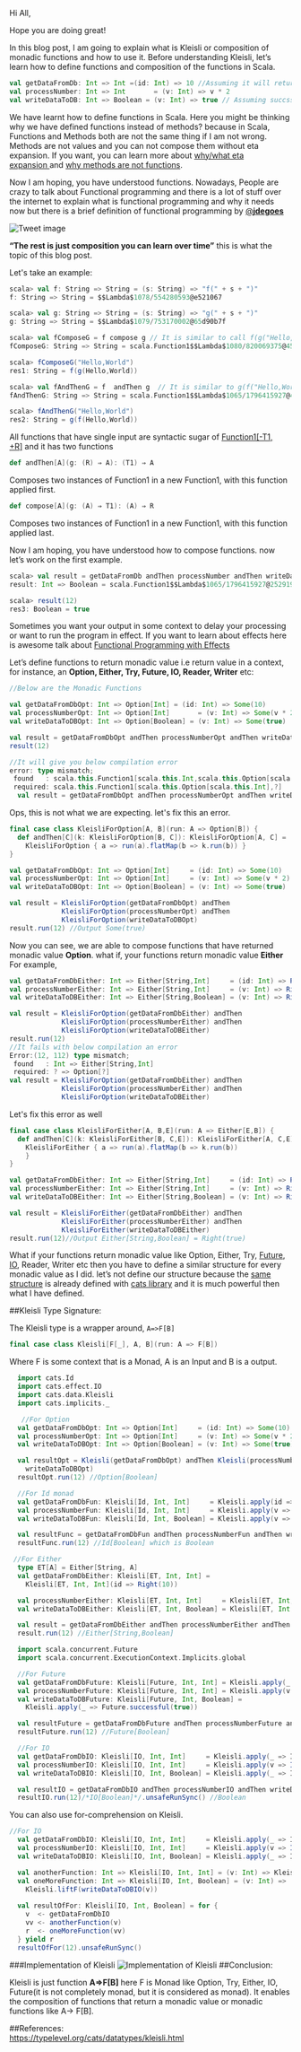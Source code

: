 Hi All,

Hope you are doing great!

In this blog post, I am going to explain what is Kleisli or composition of monadic functions and how to use it. Before understanding Kleisli, let&#8217;s learn how to define functions and composition of the functions in Scala.

```scala
val getDataFromDb: Int => Int =(id: Int) => 10 //Assuming it will return Int value from DB
val processNumber: Int => Int       = (v: Int) => v * 2
val writeDataToDB: Int => Boolean = (v: Int) => true // Assuming succssfully db write will return Boolean value
```

We have learnt how to define functions in Scala. Here you might be thinking why we have defined functions instead of methods? because in Scala, Functions and Methods both are not the same thing if I am not wrong. Methods are not values and you can not compose them without eta expansion. If you want, you can learn more about <a href="https://medium.com/@sinisalouc/on-method-invocations-or-what-exactly-is-eta-expansion-1019b37e010c" target="_blank" rel="noopener">why/what eta expansion </a>and <a href="https://tpolecat.github.io/2014/06/09/methods-functions.html" target="_blank" rel="noopener">why methods are not functions</a>.

Now I am hoping, you have understood functions. Nowadays, People are crazy to talk about Functional programming and there is a lot of stuff over the internet to explain what is functional programming and why it needs now but there is a brief definition of functional programming by <span class="username u-dir" dir="ltr"><a class="ProfileHeaderCard-screennameLink u-linkComplex js-nav" href="https://twitter.com/jdegoes" target="_blank" rel="noopener">@<b class="u-linkComplex-target">jdegoes</b></a> </span>

![Tweet image](img/uploads/2018/10/IMG_6609-273x300.jpg)

**&#8220;The rest is just composition you can learn over time&#8221;** this is what the topic of this blog post.

Let's take an example:

```scala
scala> val f: String => String = (s: String) => "f(" + s + ")"
f: String => String = $$Lambda$1078/554280593@e521067

scala> val g: String => String = (s: String) => "g(" + s + ")"
g: String => String = $$Lambda$1079/753170002@65d90b7f

scala> val fComposeG = f compose g // It is similar to call f(g("Hello,World"))
fComposeG: String => String = scala.Function1$$Lambda$1080/820069375@452ec287

scala> fComposeG("Hello,World")
res1: String = f(g(Hello,World))

scala> val fAndThenG = f  andThen g  // It is similar to g(f("Hello,World"))
fAndThenG: String => String = scala.Function1$$Lambda$1065/1796415927@40c6d1ef

scala> fAndThenG("Hello,World")
res2: String = g(f(Hello,World))
```

All functions that have single input are syntactic sugar of <a href="https://www.scala-lang.org/api/2.12.7/scala/Function1.html" target="_blank" rel="noopener">Function1[-T1, +R]</a> and it has two functions

```scala
def andThen[A](g: (R) ⇒ A): (T1) ⇒ A
```
Composes two instances of Function1 in a new Function1, with this function applied first.
```scala
def compose[A](g: (A) ⇒ T1): (A) ⇒ R
```
Composes two instances of Function1 in a new Function1, with this function applied last.

Now I am hoping, you have understood how to compose functions. now let&#8217;s work on the first example.

```scala
scala> val result = getDataFromDb andThen processNumber andThen writeDataToDB
result: Int => Boolean = scala.Function1$$Lambda$1065/1796415927@25291901

scala> result(12)
res3: Boolean = true
```

Sometimes you want your output in some context to delay your processing or want to run the program in effect. If you want to learn about effects here is awesome talk about <a href="https://www.youtube.com/watch?v=GZRL5Z40w60" target="_blank" rel="noopener">Functional Programming with Effects</a>

Let&#8217;s define functions to return monadic value i.e return value in a context, for instance, an **Option, Either, Try, Future, IO, Reader, Writer** etc:

```scala
//Below are the Monadic Functions

val getDataFromDbOpt: Int => Option[Int] = (id: Int) => Some(10) 
val processNumberOpt: Int => Option[Int]       = (v: Int) => Some(v * 2)
val writeDataToDBOpt: Int => Option[Boolean] = (v: Int) => Some(true)

val result = getDataFromDbOpt andThen processNumberOpt andThen writeDataToDBOpt
result(12)

//It will give you below compilation error
error: type mismatch;
 found   : scala.this.Function1[scala.this.Int,scala.this.Option[scala.this.Int]]
 required: scala.this.Function1[scala.this.Option[scala.this.Int],?]
  val result = getDataFromDbOpt andThen processNumberOpt andThen writeDataToDBOpt
```

Ops, this is not what we are expecting. let's fix this an error.

```scala
final case class KleisliForOption[A, B](run: A => Option[B]) {
  def andThen[C](k: KleisliForOption[B, C]): KleisliForOption[A, C] =
    KleisliForOption { a => run(a).flatMap(b => k.run(b)) }
}

val getDataFromDbOpt: Int => Option[Int]     = (id: Int) => Some(10)
val processNumberOpt: Int => Option[Int]     = (v: Int) => Some(v * 2)
val writeDataToDBOpt: Int => Option[Boolean] = (v: Int) => Some(true) 

val result = KleisliForOption(getDataFromDbOpt) andThen 
             KleisliForOption(processNumberOpt) andThen
             KleisliForOption(writeDataToDBOpt)
result.run(12) //Output Some(true)
```

Now you can see, we are able to compose functions that have returned monadic value **Option**. what if, your functions return monadic value **Either**  
For example,

```scala
val getDataFromDbEither: Int => Either[String,Int]     = (id: Int) => Right(10)
val processNumberEither: Int => Either[String,Int]     = (v: Int) => Right(v * 2)
val writeDataToDBEither: Int => Either[String,Boolean] = (v: Int) => Right(true)

val result = KleisliForOption(getDataFromDbEither) andThen
             KleisliForOption(processNumberEither) andThen 
             KleisliForOption(writeDataToDBEither)
result.run(12) 
//It fails with below compilation an error
Error:(12, 112) type mismatch;
 found   : Int => Either[String,Int]
 required: ? => Option[?]
val result = KleisliForOption(getDataFromDbEither) andThen 
             KleisliForOption(processNumberEither) andThen 
             KleisliForOption(writeDataToDBEither)
```

Let's fix this error as well

```scala
final case class KleisliForEither[A, B,E](run: A => Either[E,B]) {
  def andThen[C](k: KleisliForEither[B, C,E]): KleisliForEither[A, C,E] =
    KleisliForEither { a => run(a).flatMap(b => k.run(b))
    }
}

val getDataFromDbEither: Int => Either[String,Int]     = (id: Int) => Right(10)
val processNumberEither: Int => Either[String,Int]     = (v: Int) => Right(v * 2)
val writeDataToDBEither: Int => Either[String,Boolean] = (v: Int) => Right(true)

val result = KleisliForEither(getDataFromDbEither) andThen 
             KleisliForEither(processNumberEither) andThen 
             KleisliForEither(writeDataToDBEither)
result.run(12)//Output Either[String,Boolean] = Right(true)
```

What if your functions return monadic value like Option, Either, Try, <a href="https://www.scala-lang.org/api/2.12.7/scala/concurrent/Future.html" target="_blank" rel="noopener">Future</a>, <a href="https://typelevel.org/cats-effect/datatypes/io.html" target="_blank" rel="noopener">IO</a>, Reader, Writer etc then you have to define a similar structure for every monadic value as I did. let&#8217;s not define our structure because the <a href="https://typelevel.org/cats/datatypes/kleisli.html" target="_blank" rel="noopener">same structure</a> is already defined with <a href="https://typelevel.org/cats/" target="_blank" rel="noopener">cats library</a> and it is much powerful then what I have defined.

##Kleisli Type Signature:

The Kleisli type is a wrapper around, `A=>F[B]`

```scala
final case class Kleisli[F[_], A, B](run: A => F[B])
```

Where F is some context that is a Monad, A is an Input and B is a output.

```scala
  import cats.Id
  import cats.effect.IO
  import cats.data.Kleisli
  import cats.implicits._

   //For Option
  val getDataFromDbOpt: Int => Option[Int]     = (id: Int) => Some(10)
  val processNumberOpt: Int => Option[Int]     = (v: Int) => Some(v * 2)
  val writeDataToDBOpt: Int => Option[Boolean] = (v: Int) => Some(true)

  val resultOpt = Kleisli(getDataFromDbOpt) andThen Kleisli(processNumberOpt) andThen Kleisli(
    writeDataToDBOpt)
  resultOpt.run(12) //Option[Boolean]

  //For Id monad
  val getDataFromDbFun: Kleisli[Id, Int, Int]     = Kleisli.apply(id => 10: Id[Int])
  val processNumberFun: Kleisli[Id, Int, Int]     = Kleisli.apply(v => (v * 2): Id[Int])
  val writeDataToDBFun: Kleisli[Id, Int, Boolean] = Kleisli.apply(v => true: Id[Boolean])

  val resultFunc = getDataFromDbFun andThen processNumberFun andThen writeDataToDBFun
  resultFunc.run(12) //Id[Boolean] which is Boolean

 //For Either
  type ET[A] = Either[String, A]
  val getDataFromDbEither: Kleisli[ET, Int, Int] =
    Kleisli[ET, Int, Int](id => Right(10))

  val processNumberEither: Kleisli[ET, Int, Int]     = Kleisli[ET, Int, Int](v => Right(v * 2))
  val writeDataToDBEither: Kleisli[ET, Int, Boolean] = Kleisli[ET, Int, Boolean](v => Right(true))

  val result = getDataFromDbEither andThen processNumberEither andThen writeDataToDBEither
  result.run(12) //Either[String,Boolean]

  import scala.concurrent.Future
  import scala.concurrent.ExecutionContext.Implicits.global

  //For Future
  val getDataFromDbFuture: Kleisli[Future, Int, Int] = Kleisli.apply(_ => Future.successful(10))
  val processNumberFuture: Kleisli[Future, Int, Int] = Kleisli.apply(v => Future.successful(v * 2))
  val writeDataToDBFuture: Kleisli[Future, Int, Boolean] =
    Kleisli.apply(_ => Future.successful(true))

  val resultFuture = getDataFromDbFuture andThen processNumberFuture andThen writeDataToDBFuture
  resultFuture.run(12) //Future[Boolean]

  //For IO
  val getDataFromDbIO: Kleisli[IO, Int, Int]     = Kleisli.apply(_ => IO.pure(10))
  val processNumberIO: Kleisli[IO, Int, Int]     = Kleisli.apply(v => IO(v * 2))
  val writeDataToDBIO: Kleisli[IO, Int, Boolean] = Kleisli.apply(_ => IO.pure(true))

  val resultIO = getDataFromDbIO andThen processNumberIO andThen writeDataToDBIO
  resultIO.run(12)/*IO[Boolean]*/.unsafeRunSync() //Boolean
```

You can also use for-comprehension on Kleisli.

```scala
//For IO
  val getDataFromDbIO: Kleisli[IO, Int, Int]     = Kleisli.apply(_ => IO.pure(10))
  val processNumberIO: Kleisli[IO, Int, Int]     = Kleisli.apply(v => IO(v * 2))
  val writeDataToDBIO: Kleisli[IO, Int, Boolean] = Kleisli.apply(_ => IO.pure(true))

  val anotherFunction: Int => Kleisli[IO, Int, Int] = (v: Int) => Kleisli.liftF(processNumberIO(v))
  val oneMoreFunction: Int => Kleisli[IO, Int, Boolean] = (v: Int) =>
    Kleisli.liftF(writeDataToDBIO(v))
  
  val resultOfFor: Kleisli[IO, Int, Boolean] = for {
    v  <- getDataFromDbIO
    vv <- anotherFunction(v)
    r  <- oneMoreFunction(vv)
  } yield r
  resultOfFor(12).unsafeRunSync()
```
###Implementation of Kleisli
![Implementation of Kleisli](img/uploads/2018/10/carbon.png)
##Conclusion:

Kleisli is just function **A=>F[B]** here F is Monad like Option, Try, Either, IO, Future(it is not completely monad, but it is considered as monad). It enables the composition of functions that return a monadic value or monadic functions like A-> F[B].

##References:  
<a href="https://typelevel.org/cats/datatypes/kleisli.html" target="_blank" rel="noopener">https://typelevel.org/cats/datatypes/kleisli.html</a>